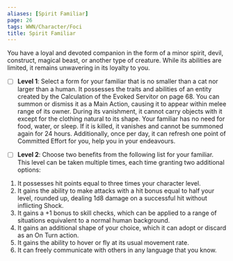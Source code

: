 ```yaml
---
aliases: [Spirit Familiar]
page: 26
tags: WWN/Character/Foci
title: Spirit Familiar
---
```


You have a loyal and devoted companion in the form of a minor spirit, devil, construct, magical beast, or another type of creature. While its abilities are limited, it remains unwavering in its loyalty to you.

- [ ] **Level 1**: Select a form for your familiar that is no smaller than a cat nor larger than a human. It possesses the traits and abilities of an entity created by the Calculation of the Evoked Servitor on page 68. You can summon or dismiss it as a Main Action, causing it to appear within melee range of its owner. During its vanishment, it cannot carry objects with it except for the clothing natural to its shape. Your familiar has no need for food, water, or sleep. If it is killed, it vanishes and cannot be summoned again for 24 hours. Additionally, once per day, it can refresh one point of Committed Effort for you, help you in your endeavours.

- [ ] **Level 2**: Choose two benefits from the following list for your familiar. This level can be taken multiple times, each time granting two additional options:

1. It possesses hit points equal to three times your character level.
2. It gains the ability to make attacks with a hit bonus equal to half your level, rounded up, dealing 1d8 damage on a successful hit without inflicting Shock.
3. It gains a +1 bonus to skill checks, which can be applied to a range of situations equivalent to a normal human background.
4. It gains an additional shape of your choice, which it can adopt or discard as an On Turn action.
5. It gains the ability to hover or fly at its usual movement rate.
6. It can freely communicate with others in any language that you know.

